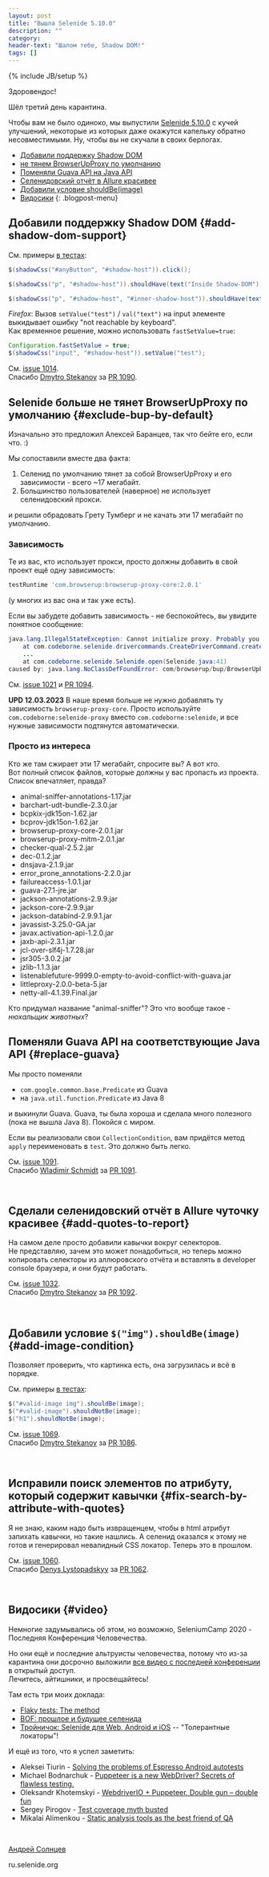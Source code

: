 ```yaml
---
layout: post
title: "Вышла Selenide 5.10.0"
description: ""
category:
header-text: "Шалом тебе, Shadow DOM!"
tags: []
---
```

{% include JB/setup %}

Здоровендос!

Шёл третий день карантина.   

Чтобы вам не было одиноко, мы выпустили [Selenide 5.10.0](https://github.com/selenide/selenide/milestone/93?closed=1) с 
кучей улучшений, некоторые из которых даже окажутся капельку обратно несовместимыми. Ну, чтобы вы не скучали в своих берлогах. 

* [Добавили поддержку Shadow DOM](#add-shadow-dom-support)
* [не тянем BrowserUpProxy по умолчанию](#exclude-bup-by-default)
* [Поменяли Guava API на Java API](#replace-guava)
* [Селенидовский отчёт в Allure красивее](#add-quotes-to-report)
* [Добавили условие shouldBe(image)](#add-image-condition)
* [Видосики](#video)
{: .blogpost-menu}

## Добавили поддержку Shadow DOM {#add-shadow-dom-support}

См. примеры [в тестах](https://github.com/selenide/selenide/blob/master/src/test/java/integration/ShadowElementTest.java):

```java
$(shadowCss("#anyButton", "#shadow-host")).click();

$(shadowCss("p", "#shadow-host")).shouldHave(text("Inside Shadow-DOM"));

$(shadowCss("p", "#shadow-host", "#inner-shadow-host")).shouldHave(text("The Shadow-DOM inside another shadow tree"));
```

_Firefox_: Вызов `setValue("test")` / `val("text")` на input элементе выкидывает ошибку "not reachable by keyboard".   
Как временное решение, можно использовать `fastSetValue=true`:
 
```java
Configuration.fastSetValue = true;
$(shadowCss("input", "#shadow-host")).setValue("test");
```

См. [issue 1014](https://github.com/selenide/selenide/issues/1014).  
Спасибо [Dmytro Stekanov](https://github.com/dstekanov) за [PR 1090](https://github.com/selenide/selenide/pull/1090).


## Selenide больше не тянет BrowserUpProxy по умолчанию {#exclude-bup-by-default}

Изначально это предложил Алексей Баранцев, так что бейте его, если что. :)

Мы сопоставили вместе два факта:
1. Селенид по умолчанию тянет за собой BrowserUpProxy и его зависимости - всего ~17 мегабайт.
2. Большинство пользователей (наверное) не использует селенидовский прокси.

и решили обрадовать Грету Тумберг и не качать эти 17 мегабайт по умолчанию.

### Зависимость
Те из вас, кто использует прокси, просто должны добавить в свой проект ещё одну зависимость:

```groovy
testRuntime 'com.browserup:browserup-proxy-core:2.0.1'
```

(у многих из вас она и так уже есть).

Если вы забудете добавить зависимость - не беспокойтесь, вы увидите понятное сообщение:

```java
java.lang.IllegalStateException: Cannot initialize proxy. Probably you should add BrowserUpProxy dependency to your project.
    at com.codeborne.selenide.drivercommands.CreateDriverCommand.createDriver(CreateDriverCommand.java:44)
    ...
    at com.codeborne.selenide.Selenide.open(Selenide.java:41)
caused by: java.lang.NoClassDefFoundError: com/browserup/bup/BrowserUpProxy
```

См. [issue 1021](https://github.com/selenide/selenide/issues/1021) и [PR 1094](https://github.com/selenide/selenide/pull/1094).

**UPD 12.03.2023**
В наше время больше не нужно добавлять ту зависимость `browserup-proxy-core`. 
Просто используйте `com.codeborne:selenide-proxy` вместо `com.codeborne:selenide`, и все нужные зависимости подтянутся автоматически.

### Просто из интереса

Кто же там сжирает эти 17 мегабайт, спросите вы? А вот кто.  
Вот полный список файлов, которые должны у вас пропасть из проекта. Список впечатляет, правда?

* animal-sniffer-annotations-1.17.jar
* barchart-udt-bundle-2.3.0.jar
* bcpkix-jdk15on-1.62.jar
* bcprov-jdk15on-1.62.jar
* browserup-proxy-core-2.0.1.jar
* browserup-proxy-mitm-2.0.1.jar
* checker-qual-2.5.2.jar
* dec-0.1.2.jar
* dnsjava-2.1.9.jar
* error_prone_annotations-2.2.0.jar
* failureaccess-1.0.1.jar
* guava-27.1-jre.jar
* jackson-annotations-2.9.9.jar
* jackson-core-2.9.9.jar
* jackson-databind-2.9.9.1.jar
* javassist-3.25.0-GA.jar
* javax.activation-api-1.2.0.jar
* jaxb-api-2.3.1.jar
* jcl-over-slf4j-1.7.28.jar
* jsr305-3.0.2.jar
* jzlib-1.1.3.jar
* listenablefuture-9999.0-empty-to-avoid-conflict-with-guava.jar
* littleproxy-2.0.0-beta-5.jar
* netty-all-4.1.39.Final.jar

Кто придумал название "animal-sniffer"? Это что вообще такое - _нюхальщик животных_?
<br>

## Поменяли Guava API на соответствующие Java API {#replace-guava}

Мы просто поменяли 
* `com.google.common.base.Predicate` из Guava 
* на `java.util.function.Predicate` из Java 8 

и выкинули Guava. Guava, ты была хороша и сделала много полезного (пока не вышла Java 8). Покойся с миром.

Если вы реализовали свои `CollectionCondition`, вам придётся метод `apply` переименовать в `test`. Это должно быть легко. 

См. [issue 1091](https://github.com/selenide/selenide/issues/1091).  
Спасибо [Wladimir Schmidt](https://github.com/wlsc) за [PR 1091](https://github.com/selenide/selenide/pull/1091).

<br>

## Сделали селенидовский отчёт в Allure чуточку красивее {#add-quotes-to-report}

На самом деле просто добавили кавычки вокруг селекторов.  
Не представляю, зачем это может понадобиться, но теперь можно копировать селекторы из аллюровского отчёта и вставлять в 
developer console браузера, и они будут работать.  


См. [issue 1032](https://github.com/selenide/selenide/issues/1032).  
Спасибо [Dmytro Stekanov](https://github.com/dstekanov) за [PR 1092](https://github.com/selenide/selenide/pull/1092).

<br>

## Добавили условие `$("img").shouldBe(image)` {#add-image-condition}

Позволяет проверить, что картинка есть, она загрузилась и всё в порядке. 

См. примеры [в тестах](https://github.com/selenide/selenide/blob/master/src/test/java/integration/ImageTest.java):

```java
$("#valid-image img").shouldBe(image);
$("#valid-image").shouldNotBe(image);
$("h1").shouldNotBe(image);
```

См. [issue 1069](https://github.com/selenide/selenide/issues/1069).  
Спасибо [Dmytro Stekanov](https://github.com/dstekanov) за [PR 1086](https://github.com/selenide/selenide/pull/1086).

<br>

## Исправили поиск элементов по атрибуту, который содержит кавычки {#fix-search-by-attribute-with-quotes}

Я не знаю, каким надо быть извращенцем, чтобы в html атрибут запихать кавычки, но такие нашлись. 
А селенид оказался к этому не готов и генерировал невалидный CSS локатор. Теперь это в прошлом. 

См. [issue 1060](https://github.com/selenide/selenide/issues/1060).  
Спасибо [Denys Lystopadskyy](https://github.com/denysLystopadskyy) за [PR 1062](https://github.com/selenide/selenide/pull/1062).

<br>

## Видосики {#video}

Немногие задумывались об этом, но возможно, SeleniumCamp 2020 - Последняя Конференция Человечества. 

Но они ещё и последние альтруисты человечества, потому что из-за карантина они досрочно выложили 
[все видео с последней конференции](https://www.youtube.com/playlist?list=PLa7q-VITePQWDxFmiDrwlBZ1E9k_nnqLe) в открытый доступ.  
Лечитесь, айтишники, и просвещайтесь! 

Там есть три моих доклада:
* [Flaky tests: The method](https://www.youtube.com/watch?v=6MfMtky-0q4&list=PLa7q-VITePQWDxFmiDrwlBZ1E9k_nnqLe&index=35)
* [BOF: прошлое и будущее селенида](https://www.youtube.com/watch?v=RmaTYY3B-Wg&list=PLa7q-VITePQWDxFmiDrwlBZ1E9k_nnqLe&index=41)
* [Тройничок: Selenide для Web, Android и iOS](https://www.youtube.com/watch?v=4vI4Z6sE7OA&list=PLa7q-VITePQWDxFmiDrwlBZ1E9k_nnqLe&index=16)  --  "Толерантные локаторы"!

И ещё из того, что я успел заметить: 
* Aleksei Tiurin - [Solving the problems of Espresso Android autotests](https://www.youtube.com/watch?v=uCAva5bi7IY&list=PLa7q-VITePQWDxFmiDrwlBZ1E9k_nnqLe&index=32)
* Michael Bodnarchuk - [Puppeteer is a new WebDriver? Secrets of flawless testing.](https://www.youtube.com/watch?v=yETWaC91t3w&list=PLa7q-VITePQWDxFmiDrwlBZ1E9k_nnqLe&index=4)
* Oleksandr Khotemskyi - [WebdriverIO + Puppeteer. Double gun – double fun](https://www.youtube.com/watch?v=UzdUu9QllK0&list=PLa7q-VITePQWDxFmiDrwlBZ1E9k_nnqLe&index=2)
* Sergey Pirogov - [Test coverage myth busted](https://www.youtube.com/watch?v=lMD82Pj3Llk&list=PLa7q-VITePQWDxFmiDrwlBZ1E9k_nnqLe)
* Mikalai Alimenkou - [Static analysis tools as the best friend of QA](https://www.youtube.com/watch?v=O0-vAiqGrVk&list=PLa7q-VITePQWDxFmiDrwlBZ1E9k_nnqLe&index=14)

<br>

[Андрей Солнцев](http://asolntsev.github.io/)

ru.selenide.org
